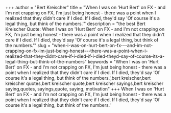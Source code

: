 +++
author = "Bert Kreischer"
title = "When I was on 'Hurt Bert' on FX - and I'm not crapping on FX, I'm just being honest - there was a point when I realized that they didn't care if I died. If I died, they'd say 'Of course it's a legal thing, but think of the numbers.'"
description = "the best Bert Kreischer Quote: When I was on 'Hurt Bert' on FX - and I'm not crapping on FX, I'm just being honest - there was a point when I realized that they didn't care if I died. If I died, they'd say 'Of course it's a legal thing, but think of the numbers.'"
slug = "when-i-was-on-hurt-bert-on-fx---and-im-not-crapping-on-fx-im-just-being-honest---there-was-a-point-when-i-realized-that-they-didnt-care-if-i-died-if-i-died-theyd-say-of-course-its-a-legal-thing-but-think-of-the-numbers"
keywords = "When I was on 'Hurt Bert' on FX - and I'm not crapping on FX, I'm just being honest - there was a point when I realized that they didn't care if I died. If I died, they'd say 'Of course it's a legal thing, but think of the numbers.',bert kreischer,bert kreischer quotes,bert kreischer quote,bert kreischer sayings,bert kreischer saying,quotes, sayings,quote, saying, motivation"
+++
When I was on 'Hurt Bert' on FX - and I'm not crapping on FX, I'm just being honest - there was a point when I realized that they didn't care if I died. If I died, they'd say 'Of course it's a legal thing, but think of the numbers.'
